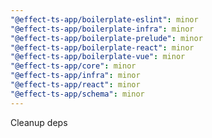 ```yaml
---
"@effect-ts-app/boilerplate-eslint": minor
"@effect-ts-app/boilerplate-infra": minor
"@effect-ts-app/boilerplate-prelude": minor
"@effect-ts-app/boilerplate-react": minor
"@effect-ts-app/boilerplate-vue": minor
"@effect-ts-app/core": minor
"@effect-ts-app/infra": minor
"@effect-ts-app/react": minor
"@effect-ts-app/schema": minor
---
```


Cleanup deps
